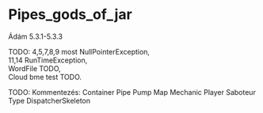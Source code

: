 # Pipes_gods_of_jar

Ádám 5.3.1-5.3.3 

TODO:
4,5,7,8,9 most NullPointerException,    
11,14 RunTimeException,  
WordFile TODO,  
Cloud bme test TODO.

TODO:
Kommentezés:
    Container
    Pipe
    Pump
    Map
    Mechanic
    Player
    Saboteur
    Type
    DispatcherSkeleton

